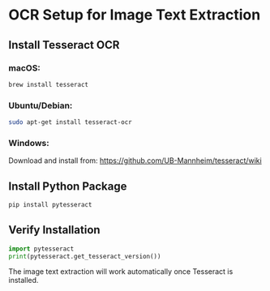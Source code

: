 # OCR Setup for Image Text Extraction

## Install Tesseract OCR

### macOS:
```bash
brew install tesseract
```

### Ubuntu/Debian:
```bash
sudo apt-get install tesseract-ocr
```

### Windows:
Download and install from: https://github.com/UB-Mannheim/tesseract/wiki

## Install Python Package
```bash
pip install pytesseract
```

## Verify Installation
```python
import pytesseract
print(pytesseract.get_tesseract_version())
```

The image text extraction will work automatically once Tesseract is installed.